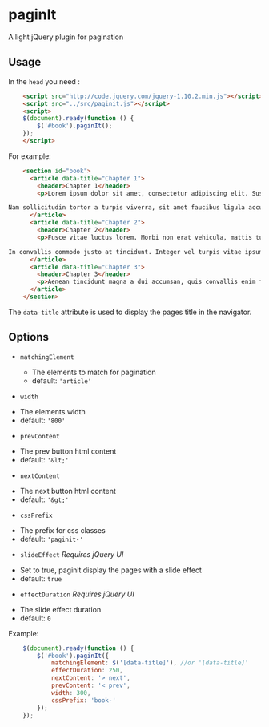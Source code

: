 paginIt
=======

A light jQuery plugin for pagination

Usage
-----
In the `head` you need :

```html
    <script src="http://code.jquery.com/jquery-1.10.2.min.js"></script>
    <script src="../src/paginit.js"></script>
    <script>
    $(document).ready(function () {
        $('#book').paginIt();
    });
    </script>
```

For example:

```html
    <section id="book">
      <article data-title="Chapter 1">
        <header>Chapter 1</header>
        <p>Lorem ipsum dolor sit amet, consectetur adipiscing elit. Suspendisse facilisis sollicitudin ligula ac blandit. Quisque sit amet volutpat erat. In in nulla eu nisi consectetur porttitor eu pellentesque augue. Cras elementum elit id nibh rutrum accumsan. Cras sollicitudin, est ac tincidunt porta, libero mi molestie orci, eu tristique leo neque et odio. Lorem ipsum dolor sit amet, consectetur adipiscing elit. Aenean fringilla tortor adipiscing felis convallis, sed feugiat nibh eleifend. Cras eu purus turpis. Suspendisse sed fermentum est, sit amet bibendum libero. Fusce sapien tortor, condimentum eleifend sapien non, tempus varius leo.

Nam sollicitudin tortor a turpis viverra, sit amet faucibus ligula accumsan. Nulla vitae dui vulputate, convallis nulla sed, hendrerit velit. Sed sit amet ligula nec risus facilisis blandit a sed nunc. Sed euismod elementum enim, in suscipit nulla adipiscing sed. Pellentesque in sagittis nisl, id dictum odio. Maecenas sodales lacus sit amet nisl placerat, id lobortis arcu tempor. Phasellus nec dignissim orci, condimentum aliquam nisi. Duis cursus nisi in sapien facilisis, sed venenatis quam sodales. Donec et neque ac ante tempus aliquet sit amet vitae arcu. In facilisis dolor eget molestie commodo. Etiam tempus nisl at mauris vulputate, sed pharetra velit adipiscing. Duis nec molestie massa.</p>
      </article>
      <article data-title="Chapter 2">
        <header>Chapter 2</header>
        <p>Fusce vitae luctus lorem. Morbi non erat vehicula, mattis turpis a, consequat diam. Cras sit amet nisi nec justo venenatis mollis vitae ut justo. Sed ornare ligula massa, sed rhoncus urna tempus quis. Praesent vel gravida dui, sed convallis dui. Suspendisse scelerisque odio in nibh feugiat, a ultrices ipsum consectetur. Nam gravida tellus sed nunc ullamcorper porttitor. Maecenas scelerisque dictum nulla, id convallis urna vulputate et. Etiam quis volutpat lectus.

In convallis commodo justo at tincidunt. Integer vel turpis vitae ipsum vestibulum dictum. Suspendisse id turpis sit amet mauris aliquet mattis congue et libero. Donec ligula magna, tincidunt in lorem ut, ornare faucibus leo. Interdum et malesuada fames ac ante ipsum primis in faucibus. Nulla enim risus, malesuada scelerisque imperdiet dapibus, bibendum ac sapien. Pellentesque vel arcu lacus. Maecenas vehicula blandit leo et vehicula. Nullam tellus dui, malesuada a mauris ut, consequat molestie metus. Mauris egestas sapien id ullamcorper tincidunt. Aliquam lacinia molestie diam, sit amet dictum mi blandit ut. Phasellus consequat, metus in scelerisque gravida, augue urna aliquet enim, a ornare nisi diam ut turpis. Maecenas a nisi cursus, feugiat magna nec, facilisis lorem. Cras consequat malesuada felis ut fringilla.</p>
      </article>
      <article data-title="Chapter 3">
        <header>Chapter 3</header>
        <p>Aenean tincidunt magna a dui accumsan, quis convallis enim faucibus. Fusce hendrerit, diam non blandit ullamcorper, nisl turpis sodales nunc, vitae porttitor nisi nibh sed nulla. Donec at dolor eget massa egestas posuere a eget risus. Donec purus erat, laoreet vitae laoreet non, viverra non metus. Sed hendrerit tortor eget massa dictum viverra. Sed pellentesque sapien in justo ullamcorper, luctus mollis quam feugiat. Curabitur molestie iaculis dolor sed eleifend. Morbi sit amet massa in eros tincidunt aliquam.</p>
      </article>
    </section>
```
The `data-title` attribute is used to display the pages title in the navigator.

Options
-------
 
  * `matchingElement`
    - The elements to match for pagination
    - default: `'article'`
   
  * ``width``
   - The elements width
   - default: `'800'`
   
  * ``prevContent``
   - The prev button html content
   - default: `'&lt;'`
   
  * ``nextContent``
   - The next button html content
   - default: `'&gt;'`
   
  * ``cssPrefix``
   - The prefix for css classes
   - default: `'paginit-'`
   
  * ``slideEffect``
   *Requires jQuery UI* 
   - Set to true, paginit display the pages with a slide effect
   - default: `true`

  * ``effectDuration``
   *Requires jQuery UI* 
   - The slide effect duration
   - default: `0`

Example:

```js
    $(document).ready(function () {
        $('#book').paginIt({
            matchingElement: $('[data-title]'), //or '[data-title]'
            effectDuration: 250,
            nextContent: '> next',
            prevContent: '< prev',
            width: 300,
            cssPrefix: 'book-'
        });
    });
```
